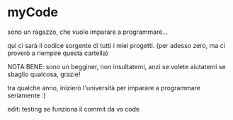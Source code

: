 # myCode

sono un ragazzo, che vuole imparare a programmare...

qui ci sarà il codice sorgente di tutti i miei progetti. (per adesso zero, ma ci proverò a riempire questa cartella)

NOTA BENE: sono un begginer, non insultatemi, anzi se volete aiutatemi se sbaglio qualcosa, grazie! 

tra qualche anno, inizierò l'università per imparare a programmare seriamente :)

edit: testing se funziona il commit da vs code